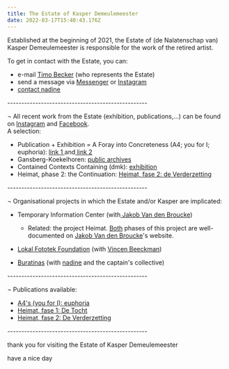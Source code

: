 ```yaml
---
title: The Estate of Kasper Demeulemeester
date: 2022-03-17T15:40:43.176Z
---
```

Established at the beginning of 2021, the Estate of (de Nalatenschap van) Kasper Demeulemeester is responsible for the work of the retired artist.

To get in contact with the Estate, you can:

* e-mail [Timo Becker](<mailto:       estate@kasperdemeulemeester.be>) (who represents the Estate)
* send a message via [Messenger](https://facebook.com/demeulemeesterkasper) or [Instagram](https:///instagram.com/kasperdemeulemeester)
* [contact nadine](https://index.nadine.be/artists/kasper-demeulemeester/)

\--------------------------------------------------

¬ All recent work from the Estate (exhibition, publications,…) can be found on [Instagram](https:///instagram.com/kasperdemeulemeester) and [Facebook](https://facebook.com/demeulemeesterkasper). \
   A selection: 

* Publication + Exhibition = A Foray into Concreteness (A4; you for I; euphoria): [link 1 ](https://jakobvandenbroucke.be/22-1/)and[ link 2](https://index.nadine.be/exhibition-publication-a-foray-into-concreteness-a4-you-for-i-euphoria/)
* Gansberg-Koekelhoren: [public archives](https://www.kasperdemeulemeester.be/create)
* Contained Contexts Containing (dmk): [exhibition](https://index.nadine.be/contained-contexts-containing-dmk/)
* Heimat, phase 2: the Continuation: [Heimat, fase 2: de Verderzetting](https://jakobvandenbroucke.be/2-21/)

\--------------------------------------------------

¬ Organisational projects in which the Estate and/or Kasper are implicated:

* Temporary Information Center (with[ Jakob Van den Broucke](https://www.jakobvandenbroucke.be))

  * Related: the project Heimat. [Both](https://jakobvandenbroucke.be/20-1/) phases of this project are well-documented on [Jakob Van den Broucke](https://www.jakobvandenbroucke.be)'s website.
* [Lokal Fototek Foundation](https://instagram.com/lokalfototekfoundation) (with [Vincen Beeckman](https://www.vincenbeeckman.be))
* [Buratinas](https://index.nadine.be/family_tag/buratinas/) (with [nadine](https://nadine.be) and the captain's collective)

\--------------------------------------------------

¬ Publications available:

* [A4's (you for I): euphoria](<* https://index.nadine.be/a4s-you-for-i-euphoria/>)
* [Heimat, fase 1: De Tocht ](https://index.nadine.be/de-tocht-nr-1-summer-2020/)
* [Heimat, fase 2: De Verderzetting ](https://index.nadine.be/de-verderzetting-periodical-of-the-project-heimat-2021/)

\--------------------------------------------------

thank you for visiting the Estate of Kasper Demeulemeester

have a nice day